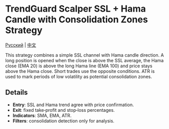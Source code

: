 # TrendGuard Scalper SSL + Hama Candle with Consolidation Zones Strategy
[Русский](README_ru.md) | [中文](README_cn.md)

This strategy combines a simple SSL channel with Hama candle direction. A long position is opened when the close is above the SSL average, the Hama close (EMA 20) is above the long Hama line (EMA 100) and price stays above the Hama close. Short trades use the opposite conditions. ATR is used to mark periods of low volatility as potential consolidation zones.

## Details
- **Entry**: SSL and Hama trend agree with price confirmation.
- **Exit**: fixed take‑profit and stop‑loss percentages.
- **Indicators**: SMA, EMA, ATR.
- **Filters**: consolidation detection only for analysis.
